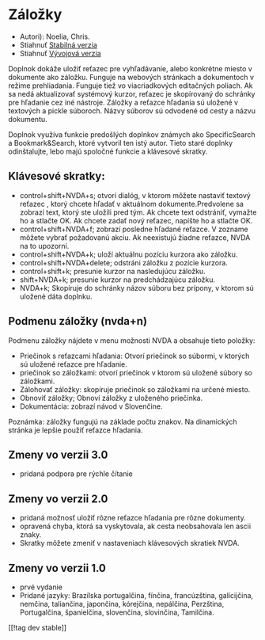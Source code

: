 # Záložky #

* Autori): Noelia, Chris.
* Stiahnuť [Stabilná verzia][1]
* Stiahnuť [Vývojová verzia][2]

Doplnok dokáže uložiť reťazec pre vyhľadávanie, alebo konkrétne miesto v
dokumente ako záložku. Funguje na webových stránkach a dokumentoch v režime
prehliadania. Funguje tiež vo viacriadkových editačných poliach. Ak sa nedá
aktualizovať systémový kurzor, reťazec je skopírovaný do schránky pre
hľadanie cez iné nástroje. Záložky a reťazce hľadania sú uložené v textových
a pickle súboroch. Názvy súborov sú odvodené od cesty a názvu dokumentu.

Doplnok využíva funkcie predošlých doplnkov známych ako SpecificSearch a
Bookmark&Search, ktoré vytvoril ten istý autor. Tieto staré doplnky
odinštalujte, lebo majú spoločné funkcie a klávesové skratky.

## Klávesové skratky: ##

*	control+shift+NVDA+s; otvorí dialóg, v ktorom môžete nastaviť textový reťazec , ktorý chcete hľadať v aktuálnom dokumente.Predvolene sa zobrazí text, ktorý ste uložili pred tým. Ak chcete text odstrániť, vymažte ho a stlačte OK. Ak chcete zadať nový reťazec, napíšte ho a stlačte OK.
*	control+shift+NVDA+f; zobrazí posledne hľadané reťazce. V zozname môžete vybrať požadovanú akciu. Ak neexistujú žiadne reťazce, NVDA na to upozorní.
*	control+shift+NVDA+k; uloží aktuálnu pozíciu kurzora ako záložku.
*	control+shift+NVDA+delete; odstráni záložku z pozície kurzora.
*	control+shift+k; presunie kurzor na nasledujúcu záložku.
*	shift+NVDA+k; presunie kurzor na predchádzajúcu záložku.
*	NVDA+k; Skopíruje do schránky názov súboru bez prípony, v ktorom sú uložené dáta doplnku.

## Podmenu záložky (nvda+n) ##


Podmenu záložky nájdete v menu možnosti NVDA a obsahuje tieto položky:

*	Priečinok s reťazcami hľadania: Otvorí priečinok so súbormi, v ktorých sú
  uložené reťazce pre hľadanie.
*	priečinok so záložkami: otvorí priečinok v ktorom sú uložené súbory so
  záložkami.
*	Zálohovať záložky: skopíruje priečinok so záložkami na určené miesto.
*	Obnoviť záložky; Obnoví záložky z uloženého priečinka.
*	Dokumentácia: zobrazí návod v Slovenčine.

Poznámka: záložky fungujú na základe počtu znakov. Na dinamických stránka je
lepšie použiť reťazce hľadania.


## Zmeny vo verzii 3.0 ##
* pridaná podpora pre rýchle čítanie

## Zmeny vo verzii 2.0 ##
* pridaná možnosť uložiť rôzne reťazce hľadania pre rôzne dokumenty.
* opravená chyba, ktorá sa vyskytovala, ak cesta neobsahovala len ascii
  znaky.
* Skratky môžete zmeniť v nastaveniach klávesových skratiek NVDA.


## Zmeny vo verzii 1.0 ##
* prvé vydanie
* Pridané jazyky: Brazílska portugalčina, fínčina, francúzština,
  galícijčina, nemčina, taliančina, japončina, kórejčina, nepálčina,
  Perzština, Portugalčina, španielčina, slovenčina, slovinčina, Tamilčina.

[[!tag dev stable]]

[1]: http://addons.nvda-project.org/files/get.php?file=pm

[2]: http://addons.nvda-project.org/files/get.php?file=pm-dev
